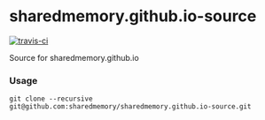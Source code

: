 # sharedmemory.github.io-source

[![travis-ci](https://travis-ci.org/sharedmemory/sharedmemory.github.io-source.svg)](https://travis-ci.org/sharedmemory/sharedmemory.github.io-source)

Source for sharedmemory.github.io

### Usage
```
git clone --recursive git@github.com:sharedmemory/sharedmemory.github.io-source.git
```
